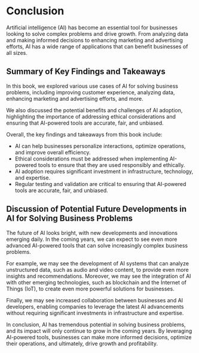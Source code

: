 Conclusion
==========

Artificial intelligence (AI) has become an essential tool for businesses looking to solve complex problems and drive growth. From analyzing data and making informed decisions to enhancing marketing and advertising efforts, AI has a wide range of applications that can benefit businesses of all sizes.

Summary of Key Findings and Takeaways
-------------------------------------

In this book, we explored various use cases of AI for solving business problems, including improving customer experience, analyzing data, enhancing marketing and advertising efforts, and more.

We also discussed the potential benefits and challenges of AI adoption, highlighting the importance of addressing ethical considerations and ensuring that AI-powered tools are accurate, fair, and unbiased.

Overall, the key findings and takeaways from this book include:

* AI can help businesses personalize interactions, optimize operations, and improve overall efficiency.
* Ethical considerations must be addressed when implementing AI-powered tools to ensure that they are used responsibly and ethically.
* AI adoption requires significant investment in infrastructure, technology, and expertise.
* Regular testing and validation are critical to ensuring that AI-powered tools are accurate, fair, and unbiased.

Discussion of Potential Future Developments in AI for Solving Business Problems
-------------------------------------------------------------------------------

The future of AI looks bright, with new developments and innovations emerging daily. In the coming years, we can expect to see even more advanced AI-powered tools that can solve increasingly complex business problems.

For example, we may see the development of AI systems that can analyze unstructured data, such as audio and video content, to provide even more insights and recommendations. Moreover, we may see the integration of AI with other emerging technologies, such as blockchain and the Internet of Things (IoT), to create even more powerful solutions for businesses.

Finally, we may see increased collaboration between businesses and AI developers, enabling companies to leverage the latest AI advancements without requiring significant investments in infrastructure and expertise.

In conclusion, AI has tremendous potential in solving business problems, and its impact will only continue to grow in the coming years. By leveraging AI-powered tools, businesses can make more informed decisions, optimize their operations, and ultimately, drive growth and profitability.

